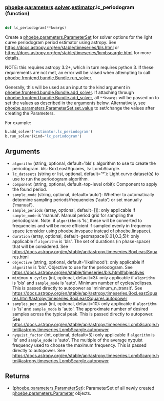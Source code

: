 ### [phoebe](phoebe.md).[parameters](phoebe.parameters.md).[solver](phoebe.parameters.solver.md).[estimator](phoebe.parameters.solver.estimator.md).lc_periodogram (function)


```py

def lc_periodogram(**kwargs)

```



Create a [phoebe.parameters.ParameterSet](phoebe.parameters.ParameterSet.md) for solver options for the
light curve periodogram period estimator using astropy.  See
https://docs.astropy.org/en/stable/timeseries/bls.html or
https://docs.astropy.org/en/stable/timeseries/lombscargle.html for more details.

NOTE: this requires astropy 3.2+, which in turn requires python 3.  If these
requirements are not met, an error will be raised when attempting to call
[phoebe.frontend.bundle.Bundle.run_solver](phoebe.frontend.bundle.Bundle.run_solver.md).

Generally, this will be used as an input to the kind argument in
[phoebe.frontend.bundle.Bundle.add_solver](phoebe.frontend.bundle.Bundle.add_solver.md).  If attaching through
[phoebe.frontend.bundle.Bundle.add_solver](phoebe.frontend.bundle.Bundle.add_solver.md), all `**kwargs` will be
passed on to set the values as described in the arguments below.  Alternatively,
see [phoebe.parameters.ParameterSet.set_value](phoebe.parameters.ParameterSet.set_value.md) to set/change the values
after creating the Parameters.

For example:

```py
b.add_solver('estimator.lc_periodogram')
b.run_solver(kind='lc_periodogram')
```

Arguments
----------
* `algorithm` (string, optional, default='bls'): algorithm to use to create
    the periodogram.  bls: BoxLeastSquares, ls: LombScargle.
* `lc_datasets` (string or list, optional, default='*'): Light curve
    dataset(s) to use to run the periodogram algorithm.
* `component` (string, optional, default=top-level orbit): Component to
    apply the found period.
* `sample_mode` (string, optional, default='auto'): Whether to automatically
    determine sampling periods/frequencies ('auto') or set manually ('manual').
* `sample_periods` (array, optional, default=[]): only applicable if
    `sample_mode` is 'manual'.  Manual period grid for sampling the periodogram.
    Note: if `algorithm` is 'ls', these will be converted to frequencies and
    will be more efficient if sampled evenly in frequency space (consider
    using [phoebe.invspace](phoebe.invspace.md) instead of [phoebe.linspace](phoebe.linspace.md)).
* `duration` (array, optional, default=geomspace(0.01,0.3,5)): only applicable
    if `algorithm` is 'bls'.  The set of durations (in phase-space) that
    will be considered.  See
    https://docs.astropy.org/en/stable/api/astropy.timeseries.BoxLeastSquares.html
* `objective` (string, optional, default='likelihood'): only applicable if
    `algorithm` is 'bls'.  Objective to use for the periodogram.  See
    https://docs.astropy.org/en/stable/timeseries/bls.html#objectives
* `minimum_n_cycles` (int, optional, default=3): only applicable if
    `algorithm` is 'bls' and `sample_mode` is 'auto'.  Minimum number of
    cycles/eclipses.  This is passed directly to autopower as
    'minimum_n_transit'. See
    https://docs.astropy.org/en/stable/api/astropy.timeseries.BoxLeastSquares.html#astropy.timeseries.BoxLeastSquares.autopower
* `samples_per_peak` (int, optional, default=10): only applicable if
    `algorithm` is 'ls' and `sample_mode` is 'auto'.  The approximate number
    of desired samples across the typical peak.  This is passed directly to
    autopower. See
    https://docs.astropy.org/en/stable/api/astropy.timeseries.LombScargle.html#astropy.timeseries.LombScargle.autopower
* `nyquist_factor` (int, optional, default=5): only applicable if
    `algorithm` is 'ls' and `sample_mode` is 'auto'.  The multiple of the
    average nyquist frequency used to choose the maximum frequency.  This is
    passed directly to autopower. See
    https://docs.astropy.org/en/stable/api/astropy.timeseries.LombScargle.html#astropy.timeseries.LombScargle.autopower


Returns
--------
* ([phoebe.parameters.ParameterSet](phoebe.parameters.ParameterSet.md)): ParameterSet of all newly created
    [phoebe.parameters.Parameter](phoebe.parameters.Parameter.md) objects.

